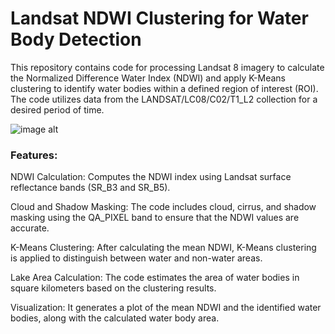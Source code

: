 # Landsat NDWI Clustering for Water Body Detection

This repository contains code for processing Landsat 8 imagery to calculate the Normalized Difference Water Index (NDWI) and apply K-Means clustering to identify water bodies within a defined region of interest (ROI). The code utilizes data from the LANDSAT/LC08/C02/T1_L2 collection for a desired period of time.








![image alt](https://github.com/SaeidDaliriSusefi/Water-Body/blob/483c6aaef4a41999612a054585491e7348f92ffc/Images/Examples.jpg)



### Features:
NDWI Calculation: Computes the NDWI index using Landsat surface reflectance bands (SR_B3 and SR_B5).

Cloud and Shadow Masking: The code includes cloud, cirrus, and shadow masking using the QA_PIXEL band to ensure that the NDWI values are accurate.

K-Means Clustering: After calculating the mean NDWI, K-Means clustering is applied to distinguish between water and non-water areas.

Lake Area Calculation: The code estimates the area of water bodies in square kilometers based on the clustering results.

Visualization: It generates a plot of the mean NDWI and the identified water bodies, along with the calculated water body area.

